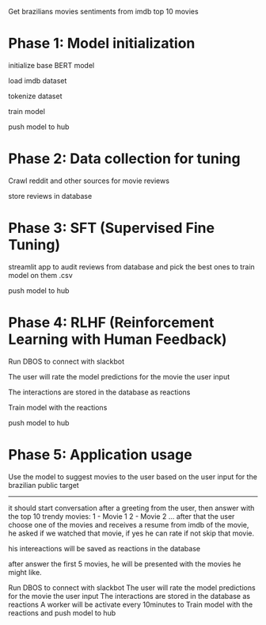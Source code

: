 Get brazilians movies sentiments from imdb top 10 movies

# Phase 1: Model initialization

initialize base BERT model

load imdb dataset

tokenize dataset

train model

push model to hub

# Phase 2: Data collection for tuning

Crawl reddit and other sources for movie reviews

store reviews in database

# Phase 3: SFT (Supervised Fine Tuning)

streamlit app to audit reviews from database and pick the best ones to train model on them .csv

push model to hub

# Phase 4: RLHF (Reinforcement Learning with Human Feedback)

Run DBOS to connect with slackbot

The user will rate the model predictions for the movie the user input

The interactions are stored in the database as reactions

Train model with the reactions

push model to hub

# Phase 5: Application usage

Use the model to suggest movies to the user based on the user input for the brazilian public target

---

it should start conversation after a greeting from the user, then answer with the top 10 trendy movies:
1 - Movie 1
2 - Movie 2
...
after that the user choose one of the movies and receives a resume from imdb of the movie, he asked if we watched that movie, if yes he can rate if not skip that movie.

his intereactions will be saved as reactions in the database

after answer the first 5 movies, he will be presented with the movies he might like.

Run DBOS to connect with slackbot
The user will rate the model predictions for the movie the user input
The interactions are stored in the database as reactions
A worker will be activate every 10minutes to Train model with the reactions and push model to hub
